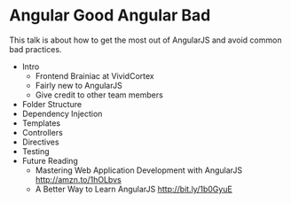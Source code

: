 Angular Good Angular Bad
================

This talk is about how to get the most out of AngularJS and avoid common bad practices.

* Intro
  * Frontend Brainiac at VividCortex
  * Fairly new to AngularJS
  * Give credit to other team members
* Folder Structure
* Dependency Injection
* Templates
* Controllers
* Directives
* Testing
* Future Reading
  * Mastering Web Application Development with AngularJS http://amzn.to/1hOLbvs
  * A Better Way to Learn AngularJS http://bit.ly/1b0GyuE

  
